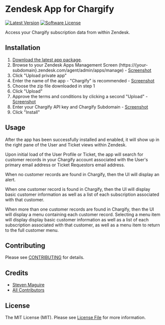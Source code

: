 # Zendesk App for Chargify

[![Latest Version](https://img.shields.io/github/release/delivered/chargify-zendesk.svg?style=flat-square)](https://github.com/delivered/chargify-zendesk/releases)
[![Software License](https://img.shields.io/badge/license-MIT-brightgreen.svg?style=flat-square)](LICENSE.md)

Access your Chargify subscription data from within Zendesk.

## Installation

1. [Download the latest app package](https://github.com/delivered/chargify-zendesk/releases/latest).
2. Browse to your Zendesk Apps Management Screen (https://{your-subdomain}.zendesk.com/agent/admin/apps/manage) - [Screenshot](https://cl.ly/010k3C3E3k1s)
3. Click "Upload private app"
4. Enter the name of the app - "Chargify" is recommended - [Screenshot](https://cl.ly/061o2q0l322y)
5. Choose the zip file downloaded in step 1
6. Click "Upload"
7. Approve the terms and conditions by clicking a second "Upload" - [Screenshot](https://cl.ly/0T0E2I3o2F2u)
8. Enter your Chargify API key and Chargify Subdomain - [Screenshot](https://cl.ly/0Z2q2R241A02)
9. Click "Install"

## Usage

After the app has been successfully installed and enabled, it will show up in the right pane of the User and Ticket views within Zendesk.

Upon initial load of the User Profile or Ticket, the app will search for customer records in your Chargify account associated with the User's primary email address or Ticket Requestors email address.

When no customer records are found in Chargify, then the UI will display an alert.

When one customer record is found in Chargify, then the UI will display basic customer information as well as a list of each subscription associated with that customer.

When more than one customer records are found in Chargify, then the UI will display a menu containing each customer record. Selecting a menu item will display display basic customer information as well as a list of each subscription associated with that customer, as well as a menu item to return to the full customer menu.

## Contributing

Please see [CONTRIBUTING](https://github.com/delivered/chargify-zendesk/blob/master/CONTRIBUTING.md) for details.

## Credits

- [Steven Maguire](https://github.com/stevenmaguire)
- [All Contributors](https://github.com/delivered/chargify-zendesk/contributors)

## License

The MIT License (MIT). Please see [License File](https://github.com/delivered/chargify-zendesk/blob/master/LICENSE) for more information.



